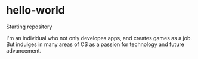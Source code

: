# hello-world
Starting repository

I'm an individual who not only developes apps, and creates games as a job. But indulges in many areas of CS as a passion for technology and future advancement. 
